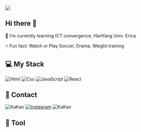 <img src="https://capsule-render.vercel.app/api?type=venom&color=auto&height=250&section=header&text=Welcome!%20I'm%20Sehyun.&fontSize=60" />

## Hi there 👋

<!--
**01KimSeHyun** is a ✨ _special_ ✨ repository because its `README.md` (this file) appears on your GitHub profile.

Here are some ideas to get you started:

- 🔭 I’m currently working on ...
- 🌱 I’m currently learning ...
- 👯 I’m looking to collaborate on ...
- 🤔 I’m looking for help with ...
- 💬 Ask me about ...
- 📫 How to reach me: ...
- 😄 Pronouns: ...
- ⚡ Fun fact: ...
-->
🌱 I’m currently learning ICT convergence, HanYang Univ. Erica

⚡ Fun fact: Watch or Play Soccer, Drama, Weight training
## 💻 My Stack
<img alt="Html" src ="https://img.shields.io/badge/HTML5-E34F26.svg?&style=for-the-badge&logo=HTML5&logoColor=white"/> <img alt="Css" src ="https://img.shields.io/badge/CSS3-1572B6.svg?&style=for-the-badge&logo=CSS3&logoColor=white"/> 
<img alt="JavaScript" src ="https://img.shields.io/badge/JavaScriipt-F7DF1E.svg?&style=for-the-badge&logo=JavaScript&logoColor=black"/> 
<img alt="React" src ="https://img.shields.io/badge/React-61DAFB?style=for-the-badge&logo=react&logoColor=white"/>
## 🤙 Contact
<img alt="KaKao" src ="https://img.shields.io/badge/Se.hyun__-%23FFCD00?style=for-the-badge&logo=KaKaoTalk&logoColor=white"/> <a href="https://www.instagram.com/ssehhyun_/" target="_blank"><img alt="Instagram" src ="https://img.shields.io/badge/Instagram-%23E4405F?style=for-the-badge&logo=Instagram&logoColor=white"/></a> <img alt="KaKao" src ="https://img.shields.io/badge/rla6170%40naver.com-%2303C75A?style=for-the-badge&logo=Naver&logoColor=black"/> 
## 🔧 Tool
